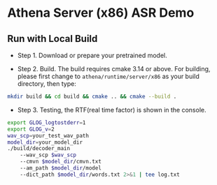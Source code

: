 # Athena Server (x86) ASR Demo

## Run with Local Build

* Step 1. Download or prepare your pretrained model.

* Step 2. Build. The build requires cmake 3.14 or above. For building, please first change to `athena/runtime/server/x86` as your build directory, then type:

``` sh
mkdir build && cd build && cmake .. && cmake --build .
```

* Step 3. Testing, the RTF(real time factor) is shown in the console.

``` sh
export GLOG_logtostderr=1
export GLOG_v=2
wav_scp=your_test_wav_path
model_dir=your_model_dir
./build/decoder_main 
    --wav_scp $wav_scp 
    --cmvn $model_dir/cmvn.txt
    --am_path $model_dir/model
    --dict_path $model_dir/words.txt 2>&1 | tee log.txt
```
